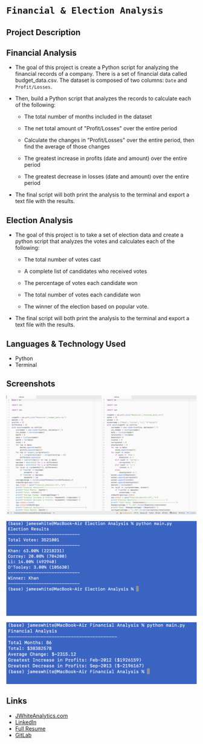 # `Financial & Election Analysis`

## Project Description

## Financial Analysis

-  The goal of this project is create a Python script for analyzing the financial records of a company. There is a set of financial data called budget_data.csv. The dataset is composed of two columns: `Date` and `Profit/Losses`.
- Then, build a Python script that analyzes the records to calculate each of the following:

  * The total number of months included in the dataset

  * The net total amount of "Profit/Losses" over the entire period

  * Calculate the changes in "Profit/Losses" over the entire period, then find the average of those changes

  * The greatest increase in profits (date and amount) over the entire period

  * The greatest decrease in losses (date and amount) over the entire period
- The final script will both print the analysis to the terminal and export a text file with the results.

## Election Analysis

- The goal of this project is to take a set of election data and create a python script that analyzes the votes and calculates each of the following:

  * The total number of votes cast

  * A complete list of candidates who received votes

  * The percentage of votes each candidate won

  * The total number of votes each candidate won

  * The winner of the election based on popular vote.

* The final script will both print the analysis to the terminal and export a text file with the results.

## Languages & Technology Used

- Python
- Terminal

## Screenshots
![image](/Images/screenshot1.png)

![image](/Images/screenshot2.png)

![image](/Images/screenshot3.png)


## Links
- [JWhiteAnalytics.com](https://jwhiteanalytics.com)
- [LinkedIn](https://www.linkedin.com/in/jimmywhite1987)
- [Full Resume](https://jwhiteanalytics.com/JWhite%20Resume.pdf)
- [GitLab](https://gitlab.com/jimmywhite1987)
